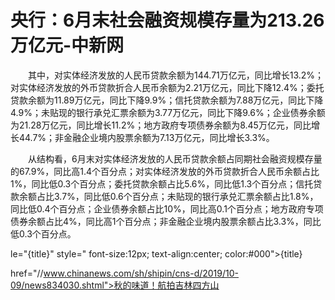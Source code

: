 # 央行：6月末社会融资规模存量为213.26万亿元-中新网

　　其中，对实体经济发放的人民币贷款余额为144.71万亿元，同比增长13.2%；对实体经济发放的外币贷款折合人民币余额为2.21万亿元，同比下降12.4%；委托贷款余额为11.89万亿元，同比下降9.9%；信托贷款余额为7.88万亿元，同比下降4.9%；未贴现的银行承兑汇票余额为3.77万亿元，同比下降9.6%；企业债券余额为21.28万亿元，同比增长11.2%；地方政府专项债券余额为8.45万亿元，同比增长44.7%；非金融企业境内股票余额为7.13万亿元，同比增长3.3%。

　　从结构看，6月末对实体经济发放的人民币贷款余额占同期社会融资规模存量的67.9%，同比高1.4个百分点；对实体经济发放的外币贷款折合人民币余额占比1%，同比低0.3个百分点；委托贷款余额占比5.6%，同比低1.3个百分点；信托贷款余额占比3.7%，同比低0.6个百分点；未贴现的银行承兑汇票余额占比1.8%，同比低0.4个百分点；企业债券余额占比10%，同比高0.1个百分点；地方政府专项债券余额占比4%，同比高1个百分点；非金融企业境内股票余额占比3.3%，同比低0.3个百分点。

le="{title}" style=" font-size:12px; text-align:center; color:#000">{title}

href="//www.chinanews.com/sh/shipin/cns-d/2019/10-09/news834030.shtml">秋的味道！航拍吉林四方山
